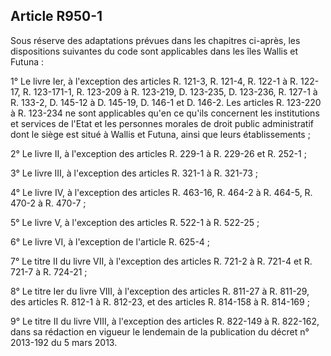Article R950-1
----
Sous réserve des adaptations prévues dans les chapitres ci-après, les
dispositions suivantes du code sont applicables dans les îles Wallis et Futuna :

1° Le livre Ier, à l'exception des articles R. 121-3, R. 121-4, R. 122-1 à R.
122-17, R. 123-171-1, R. 123-209 à R. 123-219, D. 123-235, D. 123-236, R. 127-1
à R. 133-2, D. 145-12 à D. 145-19, D. 146-1 et D. 146-2. Les articles R. 123-220
à R. 123-234 ne sont applicables qu'en ce qu'ils concernent les institutions et
services de l'Etat et les personnes morales de droit public administratif dont
le siège est situé à Wallis et Futuna, ainsi que leurs établissements ;

2° Le livre II, à l'exception des articles R. 229-1 à R. 229-26 et R. 252-1 ;

3° Le livre III, à l'exception des articles R. 321-1 à R. 321-73 ;

4° Le livre IV, à l'exception des articles R. 463-16, R. 464-2 à R. 464-5, R.
470-2 à R. 470-7 ;

5° Le livre V, à l'exception des articles R. 522-1 à R. 522-25 ;

6° Le livre VI, à l'exception de l'article R. 625-4 ;

7° Le titre II du livre VII, à l'exception des articles R. 721-2 à R. 721-4 et
R. 721-7 à R. 724-21 ;

8° Le titre Ier du livre VIII, à l'exception des articles R. 811-27 à R. 811-29,
des articles R. 812-1 à R. 812-23, et des articles R. 814-158 à R. 814-169 ;

9° Le titre II du livre VIII, à l'exception des articles R. 822-149 à R.
822-162, dans sa rédaction en vigueur le lendemain de la publication du décret
n° 2013-192 du 5 mars 2013.
